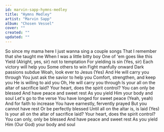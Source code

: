 ```yaml
---
id: marvin-sapp-hymns-medley
title: "Hymns Medley"
artist: "Marvin Sapp"
album: "Chosen Vessel"
cover: ""
created: ""
updated: ""
---
```


So since my mama here
I just wanna sing a couple songs
That I remember that she taught me
When I was a little bitty boy
One of 'em goes like this
Yield (Alright, yes, sir) not to temptation
For yielding is sin (Yes, sir)
Each victory will help you
Some others to win
Fight manfully onward
Dark passions subdue
Woah, look ever to Jesus (Yes)
And He will carry you through
You just ask the savior to help you
Comfort, strengthen, and keep you
He is willing to aid you
Oh, He will carry you through
Is your all on the altar of sacrifice laid?
Your heart, does the spirit control?
You can only be blessed
And have peace and sweet rest
As you yield Him your body and soul
Let's go to the verse
You have longed for sweet peace (Yeah, yeah)
And for faith to increase
You have earnestly, fervently prayed
But you cannot have rest
Or be perfectly blessed
Until all on the altar is, is laid (Yes)
Is your all on the altar of sacrifice laid?
Your heart, does the spirit control?
You can only, only be blessed
And have peace and sweet rest
As you yield Him (Our God) your body and soul